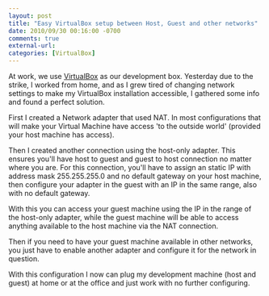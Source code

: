 ```yaml
---
layout: post
title: "Easy VirtualBox setup between Host, Guest and other networks"
date: 2010/09/30 00:16:00 -0700
comments: true
external-url:
categories: [VirtualBox]
---
```



At work, we use [VirtualBox][1] as our development box. Yesterday due to the 
strike, I worked from home, and as I grew tired of changing network settings 
to make my VirtualBox installation accessible, I gathered some info and found 
a perfect solution.

First I created a Network adapter that used NAT. In most configurations that 
will make your Virtual Machine have access 'to the outside world' (provided 
your host machine has access).

Then I created another connection using the host-only adapter. This ensures 
you'll have host to guest and guest to host connection no matter where you 
are. For this connection, you'll have to assign an static IP with address mask 
255.255.255.0 and no default gateway on your host machine, then configure your 
adapter in the guest with an IP in the same range, also with no default gateway. 

With this you can access your guest machine using the IP in the range of the 
host-only adapter, while the guest machine will be able to access anything 
available to the host machine via the NAT connection.

Then if you need to have your guest machine available in other networks, you 
just have to enable another adapter and configure it for the network in question. 

With this configuration I now can plug my development machine (host and guest) 
at home or at the office and just work with no further configuring.



[1]: http://www.virtualbox.org/
